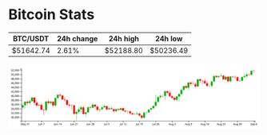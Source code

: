 # Bitcoin Stats

BTC/USDT|24h change|24h high|24h low|
|---|---|---|---|
|$51642.74|2.61%|$52188.80|$50236.49|

<img src="./chart.svg">
